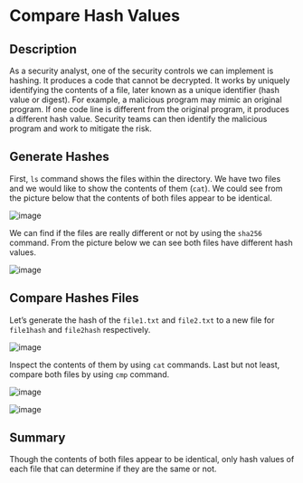 # Compare Hash Values

## Description
As a security analyst, one of the security controls we can implement is hashing. It produces a code that cannot be decrypted. It works by uniquely identifying the contents of a file, later
known as a unique identifier (hash value or digest). For example, a malicious program may mimic an original program. If one code line is different from the original program, it produces a different hash value. Security teams can then identify the malicious program and work to mitigate the risk.

## Generate Hashes
First, `ls` command shows the files within the directory. We have two files and we would like to show the contents of them (`cat`). We could see from the picture below that the contents of both files appear to be identical.

![image](c:\Users\sanil\Desktop\Img1.png)

We can find if the files are really different or not by using the `sha256` command. From the picture below we can see both files have different hash values.

![image](c:\Users\sanil\Desktop\img2.png)

## Compare Hashes Files
Let’s generate the hash of the `file1.txt` and `file2.txt` to a new file for `file1hash` and `file2hash` respectively.  

![image](c:\Users\sanil\Desktop\img3.png)

Inspect the contents of them by using `cat` commands. Last but not least, compare both files by using `cmp` command.

![image](c:\Users\sanil\Desktop\img4.png)

![image](c:\Users\sanil\Desktop\img5.png)

## Summary
Though the contents of both files appear to be identical, only hash values of each file that can determine if they are the same or not.
